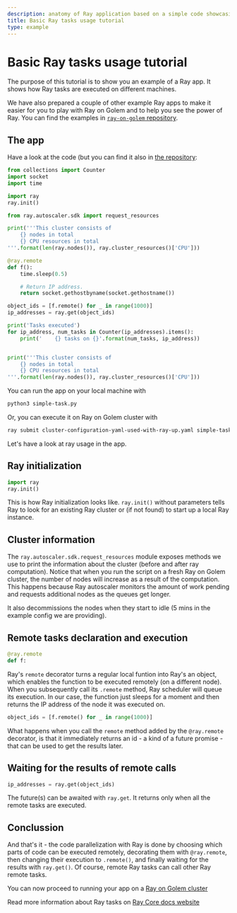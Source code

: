 ```yaml
---
description: anatomy of Ray application based on a simple code showcasing Ray tasks
title: Basic Ray tasks usage tutorial 
type: example 
---
```


# Basic Ray tasks usage tutorial

The purpose of this tutorial is to show you an example of a Ray app. It shows how Ray tasks are executed on different machines.

We have also prepared a couple of other example Ray apps to make it easier for you to play with Ray on Golem and to help you see the power of Ray.
You can find the examples in [`ray-on-golem` repository](https://github.com/golemfactory/golem-ray/tree/main/examples).


## The app

Have a look at the code (but you can find it also in [the repository](https://github.com/golemfactory/golem-ray/blob/main/examples/simple-task.py):
```python
from collections import Counter
import socket
import time

import ray
ray.init()

from ray.autoscaler.sdk import request_resources

print('''This cluster consists of
    {} nodes in total
    {} CPU resources in total
'''.format(len(ray.nodes()), ray.cluster_resources()['CPU']))

@ray.remote
def f():
    time.sleep(0.5)

    # Return IP address.
    return socket.gethostbyname(socket.gethostname())

object_ids = [f.remote() for _ in range(1000)]
ip_addresses = ray.get(object_ids)

print('Tasks executed')
for ip_address, num_tasks in Counter(ip_addresses).items():
    print('    {} tasks on {}'.format(num_tasks, ip_address))


print('''This cluster consists of
    {} nodes in total
    {} CPU resources in total
'''.format(len(ray.nodes()), ray.cluster_resources()['CPU']))
```

You can run the app on your local machine with
```bash
python3 simple-task.py
```

Or, you can execute it on Ray on Golem cluster with
```bash
ray submit cluster-configuration-yaml-used-with-ray-up.yaml simple-task.py
```

Let's have a look at ray usage in the app.

## Ray initialization

```python
import ray
ray.init()
```

This is how Ray initialization looks like. `ray.init()` without parameters tells Ray to look for an existing Ray cluster or (if not found) to start up a local Ray instance.


## Cluster information

The `ray.autoscaler.sdk.request_resources` module exposes methods we use to print the information about the cluster (before and after ray computation).
Notice that when you run the script on a fresh Ray on Golem cluster, the number of nodes will increase as a result of the computation.
This happens because Ray autoscaler monitors the amount of work pending and requests additional nodes as the queues get longer.

It also decommissions the nodes when they start to idle (5 mins in the example config we are providing).

## Remote tasks declaration and execution

```python
@ray.remote
def f:
```

Ray's `remote` decorator turns a regular local funtion into Ray's an object, which enables the function to be executed remotely (on a different node). 
When you subsequently call its `.remote` method, Ray scheduler will queue its execution. 
In our case, the function just sleeps for a moment and then returns the IP address of the node it was executed on.

```python
object_ids = [f.remote() for _ in range(1000)]
```

What happens when you call the `remote` method added by the `@ray.remote` decorator, is that it immediately returns an id - a kind of a future promise - that can be used to get the results later.

## Waiting for the results of remote calls

```python
ip_addresses = ray.get(object_ids)
```

The future(s) can be awaited with `ray.get`. It returns only when all the remote tasks are executed.


## Conclussion

And that's it - the code parallelization with Ray is done by choosing which parts of code can be executed remotely, decorating them with `@ray.remote`, then changing their execution to `.remote()`, and finally waiting for the results with `ray.get()`. Of course, remote Ray tasks can call other Ray remote tasks.

You can now proceed to running your app on a [Ray on Golem cluster](/docs/creators/ray/setup-tutorial)


Read more information about Ray tasks on [Ray Core docs website](https://docs.ray.io/en/latest/ray-core/walkthrough.html)

